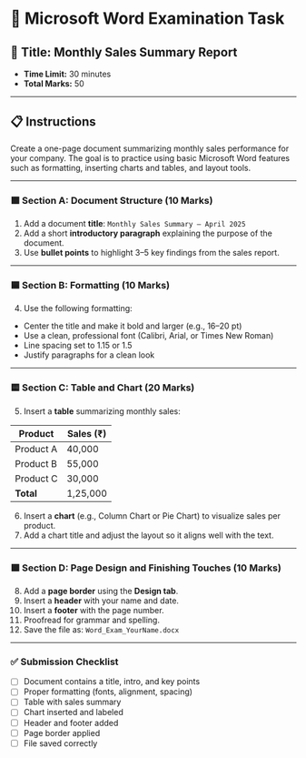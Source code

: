 
# 📝 Microsoft Word Examination Task

## 📌 Title: Monthly Sales Summary Report
- **Time Limit:** 30 minutes  
- **Total Marks:** 50  

---

## 📋 Instructions

Create a one-page document summarizing monthly sales performance for your company. The goal is to practice using basic Microsoft Word features such as formatting, inserting charts and tables, and layout tools.

---

### 🟩 Section A: Document Structure (10 Marks)

1. Add a document **title**: `Monthly Sales Summary – April 2025`  
2. Add a short **introductory paragraph** explaining the purpose of the document.  
3. Use **bullet points** to highlight 3–5 key findings from the sales report.

---

### 🟦 Section B: Formatting (10 Marks)

4. Use the following formatting:  
- Center the title and make it bold and larger (e.g., 16–20 pt)  
- Use a clean, professional font (Calibri, Arial, or Times New Roman)  
- Line spacing set to 1.15 or 1.5  
- Justify paragraphs for a clean look  

---

### 🟨 Section C: Table and Chart (20 Marks)

5. Insert a **table** summarizing monthly sales:  

| Product       | Sales (₹) |
|---------------|------------|
| Product A     | 40,000     |
| Product B     | 55,000     |
| Product C     | 30,000     |
| **Total**     | 1,25,000   |

6. Insert a **chart** (e.g., Column Chart or Pie Chart) to visualize sales per product.  
7. Add a chart title and adjust the layout so it aligns well with the text.

---

### 🟪 Section D: Page Design and Finishing Touches (10 Marks)

8. Add a **page border** using the **Design tab**.  
9. Insert a **header** with your name and date.  
10. Insert a **footer** with the page number.  
11. Proofread for grammar and spelling.  
12. Save the file as: `Word_Exam_YourName.docx`

---

### ✅ Submission Checklist

- [ ] Document contains a title, intro, and key points  
- [ ] Proper formatting (fonts, alignment, spacing)  
- [ ] Table with sales summary  
- [ ] Chart inserted and labeled  
- [ ] Header and footer added  
- [ ] Page border applied  
- [ ] File saved correctly  
